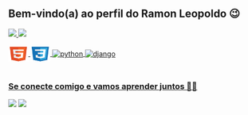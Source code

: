 ## Bem-vindo(a) ao perfil do Ramon Leopoldo 😉
 <div>
   <a href="https://github.com/Ramonlleopoldo">
   <img height="180em" src="https://github-readme-stats.vercel.app/api?username=Ramonlleopoldo&show_icons=true&theme=tokyonight&include_all_commits=true&count_private=true"/>
   <img height="180em" src="https://github-readme-stats.vercel.app/api/top-langs/?username=Ramonlleopoldo&layout=compact&langs_count=6&theme=tokyonight"/>
</div>

<div style="display: inline_block"><br>
  <img align="center" alt="HTML" height="30" width="40" src="https://raw.githubusercontent.com/devicons/devicon/master/icons/html5/html5-original.svg">
  <img align="center" alt="CSS" height="30" width="40" src="https://raw.githubusercontent.com/devicons/devicon/master/icons/css3/css3-original.svg">
  <img align="center" alt="python" height="30" width="40" src="[https://raw.githubusercontent.com/devicons/devicon/master/icons/javascript/javascript-plain.svg](https://img.icons8.com/?size=100&id=13441&format=png&color=000000)">
  <img align="center" alt="django" height="30" width="40" src="[[https://raw.githubusercontent.com/devicons/devicon/master/icons/javascript/javascript-plain.svg](https://img.icons8.com/?size=100&id=13441&format=png&color=000000)](https://img.icons8.com/?size=100&id=qV-JzWYl9dzP&format=png&color=000000)">
  
</div>

<br>

### Se conecte comigo e vamos aprender juntos 🚀🚀

<div> 
  <a href="https://instagram.com/ramonlleopoldo" target="_blank"><img src="https://img.shields.io/badge/-Instagram-%23E4405F?style=for-the-badge&logo=instagram&logoColor=white" target="_blank"></a>
  <a href="https://www.linkedin.com/in/ramon-leopoldo-8b697023b/" target="_blank"><img src="https://img.shields.io/badge/-LinkedIn-%230077B5?style=for-the-badge&logo=linkedin&logoColor=white" target="_blank"></a>
</div>
